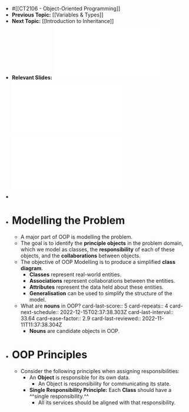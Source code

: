 - #[[CT2106 - Object-Oriented Programming]]
- **Previous Topic:** [[Variables & Types]]
- **Next Topic:** [[Introduction to Inheritance]]
- **Relevant Slides:** ![Lecture-6__2022.pdf](../assets/Lecture-6_2022_1663835887381_0.pdf) ![Lecture-7__2022.pdf](../assets/Lecture-7_2022_1664439118886_0.pdf) ![Lecture-8__2022.pdf](../assets/Lecture-8_2022_1664528150319_0.pdf)
-
- # Modelling the Problem
	- A major part of OOP is modelling the problem.
	- The goal is to identify the **principle objects** in the problem domain, which we model as classes, the **responsibility** of each of these objects, and the **collaborations** between objects.
	- The objective of OOP Modelling is to produce a simplified **class diagram**.
		- **Classes** represent real-world entities.
		- **Associations** represent collaborations between the entities.
		- **Attributes** represent the data held about these entities.
		- **Generalisation** can be used to simplify the structure of the model.
	- What are **nouns** in OOP?
	  card-last-score:: 5
	  card-repeats:: 4
	  card-next-schedule:: 2022-12-15T02:37:38.303Z
	  card-last-interval:: 33.64
	  card-ease-factor:: 2.9
	  card-last-reviewed:: 2022-11-11T11:37:38.304Z
		- **Nouns** are candidate objects in OOP.
- # OOP Principles
	- Consider the following principles when assigning responsibilities:
		- An **Object** is responsible for its own data.
			- An Object is responsibility for communicating its state.
		- **Single Responsibility Principle:** Each **Class** should have a ^^single responsibility.^^
			- All its services should be aligned with that responsibility.